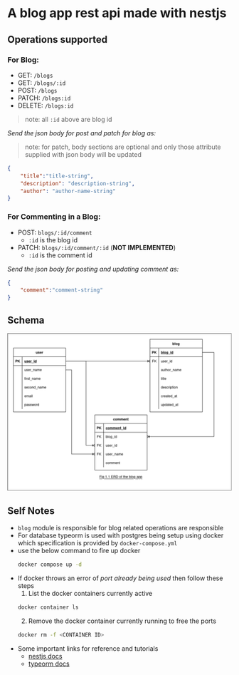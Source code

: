 # A blog app rest api made with nestjs

## Operations supported
### For Blog:

* GET: `/blogs`
* GET: `/blogs/:id`
* POST: `/blogs`
* PATCH: `/blogs:id`
* DELETE: `/blogs:id`
> note: all `:id` above are blog id

*Send the json body for post and patch for blog as:*
> note: for patch, body sections are optional and only those attribute supplied with json body will be updated
```json
{
	"title":"title-string",
	"description": "description-string",
	"author": "author-name-string"
}
```

### For Commenting in a Blog:

* POST: `blogs/:id/comment`
  * `:id` is the blog id
* PATCH: `blogs/:id/comment/:id` (**NOT IMPLEMENTED**)
  * `:id` is the comment id

*Send the json body for posting and updating comment as:*
```json
{
	"comment":"comment-string"
}
```

## Schema
![ERD of App](erd_blog_app_fig_1_1.png)

## Self Notes
* `blog` module is responsible for blog related operations are responsible
* For database typeorm is used with postgres being setup using docker which specification is provided by `docker-compose.yml`
* use the below command to fire up docker
	```bash 
	docker compose up -d 
	```
* If docker throws an error of *port already being used* then follow these steps
	1. List the docker containers currently active
	```bash
	docker container ls 
	```
	2. Remove the docker container currently running to free the ports
	```bash
	docker rm -f <CONTAINER ID>
	```
* Some important links for reference and tutorials
  * [nestjs docs](https://docs.nestjs.com/)
  * [typeorm docs](https://typeorm.io/)
